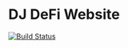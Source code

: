 DJ DeFi Website
==============

[![Build Status](https://travis-ci.org/rtrauntvein/djdefi.com.svg?branch=gh-pages)](https://travis-ci.org/rtrauntvein/djdefi.com)
